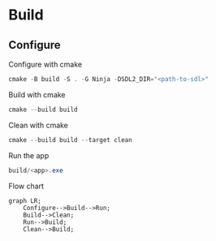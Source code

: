 # Build

## Configure

Configure with cmake
```powershell
cmake -B build -S . -G Ninja -DSDL2_DIR="<path-to-sdl>"
```

Build with cmake
```powershell
cmake --build build
```

Clean with cmake
```powershell
cmake --build build --target clean
```

Run the app
```powershell
build/<app>.exe 
```

Flow chart
```mermaid
graph LR;
    Configure-->Build-->Run;
    Build-->Clean;
    Run-->Build;
    Clean-->Build;
```

